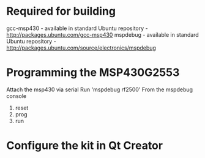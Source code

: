 # Required for building
gcc-msp430 - available in standard Ubuntu repository - http://packages.ubuntu.com/gcc-msp430
mspdebug - available in standard Ubuntu repository - http://packages.ubuntu.com/source/electronics/mspdebug

# Programming the MSP430G2553
Attach the msp430 via serial
Run 'mspdebug rf2500'
From the mspdebug console
1. reset
2. prog <binary>
3. run

# Configure the kit in Qt Creator

